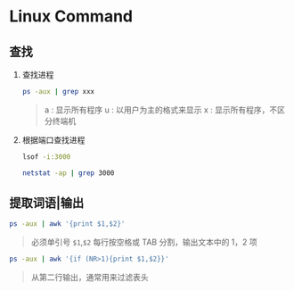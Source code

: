 # Linux Command

## 查找

1. 查找进程

   ```bash
   ps -aux | grep xxx
   ```

   > a : 显示所有程序
   > u : 以用户为主的格式来显示
   > x : 显示所有程序，不区分终端机

2. 根据端口查找进程

   ```bash
   lsof -i:3000
   ```

   ```bash
   netstat -ap | grep 3000
   ```

## 提取词语|输出

```bash
ps -aux | awk '{print $1,$2}'
```

> 必须单引号
> `$1`,`$2` 每行按空格或 TAB 分割，输出文本中的 1，2 项

```bash
ps -aux | awk '{if (NR>1){print $1,$2}}'
```

> 从第二行输出，通常用来过滤表头
